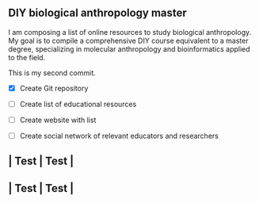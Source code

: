 ## DIY biological anthropology master

I am composing a list of online resources to study biological anthropology. My goal is to compile a comprehensive DIY course equivalent to a master degree, specializing in molecular anthropology and bioinformatics applied to the field.

This is my second commit.


- [x] Create Git repository
- [ ] Create list of educational resources
- [ ] Create website with list
- [ ] Create social network of relevant educators and researchers


| Test | Test |
----------------
| Test | Test |
----------------
